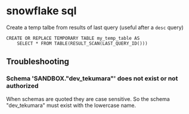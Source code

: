 # snowflake sql

Create a temp talbe from results of last query (useful after a `desc` query)

```
CREATE OR REPLACE TEMPORARY TABLE my_temp_table AS
    SELECT * FROM TABLE(RESULT_SCAN(LAST_QUERY_ID()))
```

## Troubleshooting

### Schema 'SANDBOX."dev_tekumara"' does not exist or not authorized

When schemas are quoted they are case sensitive. So the schema "dev_tekumara" must exist with the lowercase name.
